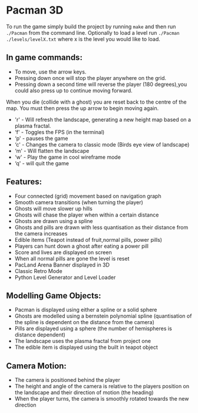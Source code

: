 Pacman 3D
=========


To run the game simply build the project by running ```make``` and then run ```./Pacman``` from the command line.
Optionally to load a level run ```./Pacman ./levels/levelX.txt``` where x is the level you would like to load.

In game commands:
--

 - To move, use the arrow keys.
 - Pressing down once will stop the player anywhere on the grid.
 - Pressing down a second time will reverse the player (180 degrees),you could also press up to continue moving forward.

When you die (collide with a ghost) you are reset back to the centre of the map.
You must then press the up arrow to begin moving again.

 - 'r' - Will refresh the landscape, generating a new height map based on a plasma fractal.
 - ‘f' - Toggles the FPS (in the terminal)
 - ‘p' - pauses the game
 - ‘c' - Changes the camera to classic mode (Birds eye view of landscape)
 - ‘m' - Will flatten the landscape
 - ‘w' - Play the game in cool wireframe mode
 - ‘q' - will quit the game 

Features:
--

 - Four connected (grid) movement based on navigation graph
 - Smooth camera transitions (when turning the player) 
 - Ghosts will move slower up hills
 - Ghosts will chase the player when within a certain distance
 - Ghosts are drawn using a spline
 - Ghosts and pills are drawn with less quantisation as their distance from the camera increases
 - Edible items (Teapot instead of fruit,normal pills, power pills)
 - Players can hunt down a ghost after eating a power pill
 - Score and lives are displayed on screen
 - When all normal pills are gone the level is reset
 - PacLand Arena Banner displayed in 3D
 - Classic Retro Mode
 - Python Level Generator and Level Loader

Modelling Game Objects:
--

 - Pacman is displayed using either a spline or a solid sphere
 - Ghosts are modelled using a bernstein polynomial spline (quantisation of the spline is dependent on the distance from the camera)
 - Pills are displayed using a sphere (the number of hemispheres is distance dependent)
 - The landscape uses the plasma fractal from project one
 - The edible item is displayed using the built in teapot object

Camera Motion:
--

 - The camera is positioned behind the player
 - The height and angle of the camera is relative to the players position on the landscape and their direction of motion (the heading)
 - When the player turns, the camera is smoothly rotated towards the new direction
 
